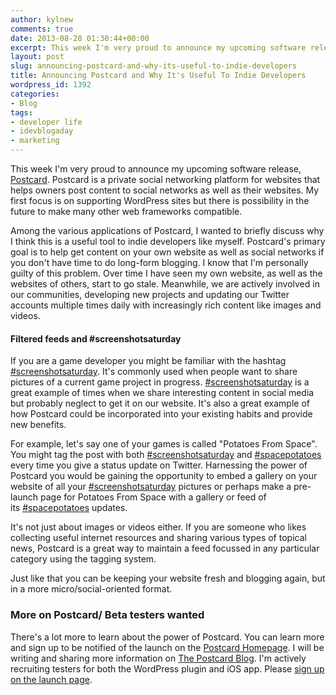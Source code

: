 ```yaml
---
author: kylnew
comments: true
date: 2013-08-28 01:30:44+00:00
excerpt: This week I'm very proud to announce my upcoming software release, Postcard. Postcard is a private social networking platform for websites that helps owners post content to social networks as well as their websites.
layout: post
slug: announcing-postcard-and-why-its-useful-to-indie-developers
title: Announcing Postcard and Why It's Useful To Indie Developers
wordpress_id: 1392
categories:
- Blog
tags:
- developer life
- idevblogaday
- marketing
---
```


This week I'm very proud to announce my upcoming software release, [Postcard](http://www.postcardsocial.net). Postcard is a private social networking platform for websites that helps owners post content to social networks as well as their websites. My first focus is on supporting WordPress sites but there is possibility in the future to make many other web frameworks compatible.

Among the various applications of Postcard, I wanted to briefly discuss why I think this is a useful tool to indie developers like myself. Postcard's primary goal is to help get content on your own website as well as social networks if you don't have time to do long-form blogging. I know that I'm personally guilty of this problem. Over time I have seen my own website, as well as the websites of others, start to go stale. Meanwhile, we are actively involved in our communities, developing new projects and updating our Twitter accounts multiple times daily with increasingly rich content like images and videos.


#### Filtered feeds and #screenshotsaturday


If you are a game developer you might be familiar with the hashtag [#screenshotsaturday](https://twitter.com/search?q=%23screenshotsaturday&src=hash). It's commonly used when people want to share pictures of a current game project in progress. [#screenshotsaturday](https://twitter.com/search?q=%23screenshotsaturday&src=hash) is a great example of times when we share interesting content in social media but probably neglect to get it on our website. It's also a great example of how Postcard could be incorporated into your existing habits and provide new benefits.

For example, let's say one of your games is called "Potatoes From Space". You might tag the post with both [#screenshotsaturday](https://twitter.com/search?q=%23screenshotsaturday&src=hash) and [#spacepotatoes](https://twitter.com/search?q=%23spacepotatoes&src=hash) every time you give a status update on Twitter. Harnessing the power of Postcard you would be gaining the opportunity to embed a gallery on your website of all your [#screenshotsaturday](https://twitter.com/search?q=%23screenshotsaturday&src=hash) pictures or perhaps make a pre-launch page for Potatoes From Space with a gallery or feed of its [#spacepotatoes](https://twitter.com/search?q=%23spacepotatoes&src=hash) updates.

It's not just about images or videos either. If you are someone who likes collecting useful internet resources and sharing various types of topical news, Postcard is a great way to maintain a feed focussed in any particular category using the tagging system.

Just like that you can be keeping your website fresh and blogging again, but in a more micro/social-oriented format.


### More on Postcard/ Beta testers wanted


There's a lot more to learn about the power of Postcard. You can learn more and sign up to be notified of the launch on the [Postcard Homepage](http://www.postcardsocial.net). I will be writing and sharing more information on [The Postcard Blog](http://blog.postcardsocial.net). I'm actively recruiting testers for both the WordPress plugin and iOS app. Please [sign up on the launch page](http://www.postcardsocial.net).

